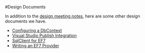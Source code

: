 #Design Documents

In addition to the [design meeting notes](https://github.com/aspnet/EntityFramework/wiki/Entity-Framework-Design-Meeting-Notes), here are some other design documents we have.
* [Configuring a DbContext](https://github.com/aspnet/EntityFramework/wiki/Configuring-a-DbContext)
* [Visual Studio Publish Integration](https://github.com/aspnet/EntityFramework/wiki/Visual-Studio-Publish-Integration)
* [SqlClient for EF7](https://github.com/aspnet/EntityFramework/wiki/Design-SqlClient-for-EF7)
* [Writing an EF7 Provider](https://github.com/aspnet/EntityFramework/wiki/Writing-an-EF7-Provider)
